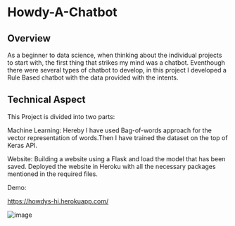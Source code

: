 # Howdy-A-Chatbot

## Overview
As a beginner to data science, when thinking about the individual projects to start with, the first thing that strikes my mind was a chatbot. Eventhough there were several types of chatbot to develop, in this project I developed a Rule Based chatbot with the data provided with the intents.

## Technical Aspect
This Project is divided into two parts:

Machine Learning:
Hereby I have used Bag-of-words approach for the vector representation of words.Then I have trained the dataset on the top of Keras API.

Website:
Building a website using a Flask and load the model that has been saved. Deployed the website in Heroku with all the necessary packages mentioned in the required files.

Demo:

https://howdys-hi.herokuapp.com/ 

![image](https://user-images.githubusercontent.com/105039765/179503961-c9095a8c-af4f-46c3-8408-2c544788d438.png)
